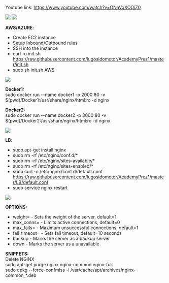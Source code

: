 Youtube link: https://www.youtube.com/watch?v=ONaVxXOOiZ0 <br/>

![ ](https://i.imgur.com/90OCHRf.png)
![ ](https://i.imgur.com/izvEmja.png)

**AWS/AZURE**:<br/>
- Create EC2 instance <br/>
- Setup Inbound/Outbound rules <br/>
- SSH into the instance <br/>
- curl -o init.sh https://raw.githubusercontent.com/lugosidomotor/AcademyPrez1/master/init.sh <br/>
- sudo sh init.sh AWS

![ ](https://i.imgur.com/Dha8hpP.png)

**Docker1:**<br/>
sudo docker run --name docker1 -p 2000:80 -v $(pwd)/Docker1:/usr/share/nginx/html:ro -d nginx

**Docker2:**<br/>
sudo docker run --name docker2 -p 3000:80 -v $(pwd)/Docker2:/usr/share/nginx/html:ro -d nginx

![ ](https://i.imgur.com/q0qqicG.png)

**LB**:<br/>
- sudo apt-get install nginx <br/>
- sudo rm -rf /etc/nginx/conf.d/* <br/>
- sudo rm -rf /etc/nginx/sites-available/* <br/>
- sudo rm -rf /etc/nginx/sites-enabled/* <br/>
- sudo curl -o /etc/nginx/conf.d/default.conf https://raw.githubusercontent.com/lugosidomotor/AcademyPrez1/master/LB/default.conf<br/>
- sudo service nginx restart

![ ](https://i.imgur.com/wZRtSxK.gif)

**OPTIONS:** <br/>
- weight=<number> - Sets the weight of the server, default=1 <br/>
- max_conns=<number> - Limits active connections, default=0 <br/>
- max_fails=<number> - Maximum unsuccessful connections, default=1 <br/>
- fail_timeout=<time> - Sets fail timeout, default=10 seconds <br/>
- backup - Marks the server as a backup server <br/>
- down - Marks the server as a unavailable <br/>

**SNIPPETS:** <br/>
Delete NGINX <br/>
sudo apt-get purge nginx nginx-common nginx-full <br/>
sudo dpkg --force-confmiss -i /var/cache/apt/archives/nginx-common_*.deb <br/>
